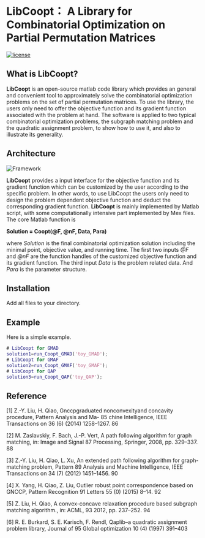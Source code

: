 # LibCoopt： A Library for Combinatorial Optimization on Partial Permutation Matrices
[![license](https://img.shields.io/pypi/l/hdidx.svg?style=flat-square)](https://raw.githubusercontent.com/wanji/hdidx/master/LICENSE.md)

## What is **LibCoopt**?

**LibCoopt** is an open-source matlab code library which provides an general and convenient tool to approximately solve the combinatorial optimization problems on the set of partial permutation matrices. To use the library, the users only need to offer the objective function and its gradient function associated with the problem at hand. The software is applied to two typical combinatorial optimization problems, the subgraph matching problem and the quadratic assignment problem, to show how to use it, and also to illustrate its generality.

## Architecture

![Framework](https://github.com/RowenaWong/LibCoopt/blob/master/doc/framework.png)

**LibCoopt**  provides a input interface for the objective function and its gradient function which can be customized by the user according to the specific problem. In other words, to use LibCoopt the users only need to design the problem dependent objective function and deduct the corresponding gradient function. 
**LibCoopt** is mainly implemented by Matlab script, with some computationally intensive part implemented by Mex files. 
The core Matlab function is 

**Solution = Coopt(@F, @nF, Data, Para)**

where *Solution* is the final combinatorial optimization solution including the minimal point, objective value, and running time. The first two inputs *@F* and *@nF* are the function handles of the customized objective function and its gradient function. The third input *Data* is the problem related data. And *Para* is the parameter structure. 

## Installation
Add all files to your directory.

## Example

Here is a simple example. 

```matlab
# LibCoopt for GMAD
solution1=run_Coopt_GMAD('toy_GMAD');
# LibCoopt for GMAF
solution2=run_Coopt_GMAF('toy_GMAF');
# LibCoopt for QAP
solution3=run_Coopt_QAP('toy_QAP');
```

## Reference
[1] Z.-Y. Liu, H. Qiao, Gnccpgraduated nonconvexityand concavity procedure, Pattern Analysis and Ma- 85
chine Intelligence, IEEE Transactions on 36 (6) (2014) 1258–1267. 86

[2] M. Zaslavskiy, F. Bach, J.-P. Vert, A path following algorithm for graph matching, in: Image and Signal 87
Processing, Springer, 2008, pp. 329–337. 88

[3] Z.-Y. Liu, H. Qiao, L. Xu, An extended path following algorithm for graph-matching problem, Pattern 89
Analysis and Machine Intelligence, IEEE Transactions on 34 (7) (2012) 1451–1456. 90

[4] X. Yang, H. Qiao, Z. Liu, Outlier robust point correspondence based on GNCCP, Pattern Recognition 91
Letters 55 (0) (2015) 8–14. 92

[5] Z. Liu, H. Qiao, A convex-concave relaxation procedure based subgraph matching algorithm., in: ACML, 93
2012, pp. 237–252. 94

[6] R. E. Burkard, S. E. Karisch, F. Rendl, Qaplib–a quadratic assignment problem library, Journal of 95
Global optimization 10 (4) (1997) 391–403
```
